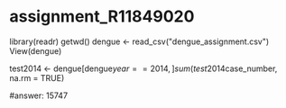 # assignment_R11849020

library(readr)
getwd()
dengue <- read_csv("dengue_assignment.csv")
View(dengue)

test2014 <- dengue[dengue$year == 2014, ]
sum(test2014$case_number, na.rm = TRUE)

#answer: 15747